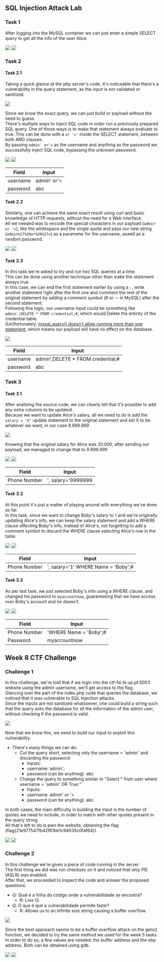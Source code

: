 ## SQL Injection Attack Lab

### Task 1

After logging into the MySQL container we can just enter a simple SELECT query to get all the info of the user Alice.

<img src="https://cdn.discordapp.com/attachments/1021902913079103488/1044215513313710150/image.png">
<img src="https://cdn.discordapp.com/attachments/1021902913079103488/1044215577335562260/image.png">

### Task 2
#### Task 2.1

Taking a quick glance at the php server's code, it's noticeable that there's a vulnerability in the query statement, as the input is not validated or sanitized.

<img src="https://cdn.discordapp.com/attachments/1021902913079103488/1044218107729809468/image.png">

Since we know the exact query, we can just build or payload without the need to guess. <br>
There's multiple ways to inject SQL code in order run a previously prepared SQL query. One of those ways is to make that statement always evaluate to true. This can be done with a `or '='` inside the SELECT statement, between both AND clauses. <br>
By passing `admin' or'=` as the username and anything as the password we successfully inject SQL code, bypassing the unknown password.

<img src="https://cdn.discordapp.com/attachments/1021902913079103488/1044217583706054666/image.png">
<img src="https://cdn.discordapp.com/attachments/1021902913079103488/1044217714153111583/image.png">

| Field | Input |
| --- | --- |
| username | admin' or'= |
| password | abc |

#### Task 2.2

Similarly, one can achieve the same exact result using curl and basic knowledge of HTTP requests, without the need for a Web interface. <br>
All we needed was to encode the special characters in our payload (`admin' or '=`), like the whitespace and the single quote and pass our new string (`admin%27%20or%20%27=`) as a parameter for the username, aswell as a random password. 

<img src="https://cdn.discordapp.com/attachments/1021902913079103488/1045412814539456512/image.png">
<img src="https://cdn.discordapp.com/attachments/1021902913079103488/1045412960232820736/image.png">


#### Task 2.3

In this task we're asked to try and run two SQL queries at a time. <br>
This can be done using another technique other than make the statement always true. <br>
In this case, we can end the first statement earlier by using a `;`, write another statement right after the first one and comment the rest of the original statement by adding a comment symbol (# or -- in MySQL) after the second statement. <br>
Following this logic, our username input could be something like `admin';DELETE * FROM credential;#`, which would Delete the entirity of the credential table.<br>
(Un)fortunately, [mysql_query() doesn't allow running more than one statement](https://www.php.net/manual/en/function.mysql-query.php#description), which means our payload will have no effect on the database.

<img src="https://cdn.discordapp.com/attachments/1021902913079103488/1045417693467119646/image.png">

| Field | Input |
| --- | --- |
| username | admin';DELETE * FROM credential;# |
| password | abc |

### Task 3
#### Task 3.1

After analizing the source code, we can clearly tell that it's possible to add any extra columns to be updated. <br>
Because we want to update Alice's salary, all we need to do is add the `salary = 'X'` update statement to the original statement and set X to be whatever we want, in our case 9.999.999

<img src="https://cdn.discordapp.com/attachments/1021902913079103488/1045424631114387488/image.png">

Knowing that the original salary for Alice was 20.000, after sending our payload, we managed to change that to 9.999.999

<img src="https://cdn.discordapp.com/attachments/1021902913079103488/1045425127854178355/image.png">
<img src="https://cdn.discordapp.com/attachments/1021902913079103488/1045424714622967959/image.png">

| Field | Input |
| --- | --- |
| Phone Number | ', salary='9999999 |


#### Task 3.2

At this point it's just a matter of playing around with everything we've done so far. <br>
In this task, since we want to change Boby's salary to 1 and we're originally updating Alice's info, we can keep the salary statement and add a WHERE clause affecting Boby's info, instead of Alice's, not forgetting to add a comment symbol to discard the WHERE clause selecting Alice's row in the table.

<img src="https://cdn.discordapp.com/attachments/1021902913079103488/1045426122097164438/image.png">
<img src="https://cdn.discordapp.com/attachments/1021902913079103488/1045426258344939552/image.png">

| Field | Input |
| --- | --- |
| Phone Number | ', salary='1' WHERE Name = 'Boby';# |

#### Task 3.3

As per last task, we just selected Boby's info using a WHERE clause, and changed his password to `myaccountnow`, guaranteeing that we have access over Boby's account and he doesn't.

<img src="https://cdn.discordapp.com/attachments/1021902913079103488/1045428633206001704/image.png">
<img src="https://cdn.discordapp.com/attachments/1021902913079103488/1045428657415520256/image.png">

| Field | Input |
| --- | --- |
| Phone Number | 'WHERE Name = 'Boby';# |
| Password | myaccountnow |

## Week 8 CTF Challenge
### Challenge 1

In this challenge, we're told that if we login into the ctf-fsi.fe.up.pt:5003 website using the admin username, we'll get access to the flag. <br>
Glancing over the part of the index.php code that queries the database, we noticed that it was vulnerable to SQL Injection attacks. <br>
Since the inputs are not sanitized whatsoever, one could build a string such that the query asks the database for all the information of the admin user, without checking if the password is valid.

<img src="https://cdn.discordapp.com/attachments/1021902913079103488/1042503044295819384/image.png">

Now that we know this, we need to build our input to exploit this vulnerability. <br>
- There's many things we can do:
    - Cut the query short, selecting only the username = 'admin' and discarding the password
        - Inputs:
        - username: admin'; 
        - password (can be anything): abc 
    - Change the query to something similar to "Select * from user where username = 'admin' OR True;"
        - Inputs:
        - username: admin' or '=
        - password (can be anything): abc

In both cases, the main difficulty in building the input is the number of quotes we need to include, in order to match with other quotes present in the query string. <br>
All that's left to do is pwn the website, obtaining the flag (flag{21e977547fb42f61bb1c94035c0faf64}).

<img src="https://cdn.discordapp.com/attachments/1021902913079103488/1042509560226795620/image.png">
<img src="https://cdn.discordapp.com/attachments/1021902913079103488/1042508682845499453/image.png">

### Challenge 2

In this challenge we're given a piece of code running in the server. <br>
The first thing we did was run checksec on it and noticed that only PIE (ASLR) was enabled. <br>
After that, we proceeded to inspect the code and answer the proposed questions:

- Q: Qual é a linha do código onde a vulnerabilidade se encontra? 
    - R: Line 12.
- Q: O que é que a vulnerabilidade permite fazer?
    - R: Allows us to an infinite size string causing a buffer overflow.

<img src="https://cdn.discordapp.com/attachments/1021902913079103488/1047264436039192606/image.png">

Since the best approach seems to be a buffer overflow attack on the gets() function, we decided to try the same method we used for the week 5 tasks. <br>
In order to do so, a few values are needed: the buffer address and the ebp address. Both can be obtained using gdb.

<img src="https://cdn.discordapp.com/attachments/1021902913079103488/1047271087941095485/image.png">
<img src="https://cdn.discordapp.com/attachments/1021902913079103488/1047271226344742964/image.png">




